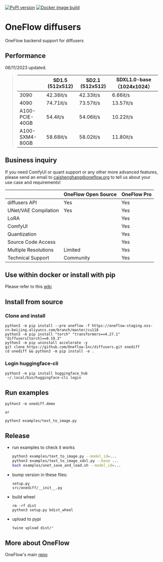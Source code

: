 [![PyPI version](https://badge.fury.io/py/onediff.svg)](https://badge.fury.io/py/onediff)
[![Docker image build](https://github.com/Oneflow-Inc/diffusers/actions/workflows/sd.yml/badge.svg)](https://github.com/Oneflow-Inc/diffusers/actions/workflows/sd.yml)

# OneFlow diffusers

OneFlow backend support for diffusers
## Performance
06/11/2023 updated.

> |                | SD1.5 (512x512) | SD2.1 (512x512) | SDXL1.0-base（1024x1024） |
> | -------------- | --------------- | --------------- | ------------------------- |
> | 3090           | 42.38it/s       | 42.33it/s       | 6.66it/s                  |
> | 4090           | 74.71it/s       | 73.57it/s       | 13.57it/s                 |
> | A100-PCIE-40GB | 54.4it/s        | 54.06it/s       | 10.22it/s                 |
> | A100-SXM4-80GB | 58.68it/s       | 58.02it/s       | 11.80it/s                 |


## Business inquiry

If you need ComfyUI or quant support or any other more advanced features, please send an email to caishenghang@oneflow.org to tell us about your use case and requirements!

|                      | OneFlow Open Source | OneFlow Pro |
| -------------------- | ------------------- | ----------- |
| diffusers API        | Yes                 | Yes         |
| UNet/VAE Compilation | Yes                 | Yes         |
| LoRA                 |                     | Yes         |
| ComfyUI              |                     | Yes         |
| Quantization         |                     | Yes         |
| Source Code Access   |                     | Yes         |
| Multiple Resolutions | Limited             | Yes         |
| Technical Support    | Community           | Yes         |

## Use within docker or install with pip

Please refer to this [wiki](https://github.com/Oneflow-Inc/diffusers/wiki/How-to-Run-OneFlow-Stable-Diffusion)

## Install from source

### Clone and install

```
python3 -m pip install --pre oneflow -f https://oneflow-staging.oss-cn-beijing.aliyuncs.com/branch/master/cu118
python3 -m pip install "torch" "transformers==4.27.1" "diffusers[torch]==0.19.3"
python3 -m pip uninstall accelerate -y
git clone https://github.com/Oneflow-Inc/diffusers.git onediff
cd onediff && python3 -m pip install -e .
```

### Login huggingface-cli

```
python3 -m pip install huggingface_hub
 ~/.local/bin/huggingface-cli login
```

## Run examples

```
python3 -m onediff.demo

or

python3 examples/text_to_image.py
```

## Release

- run examples to check it works

  ```bash
  python3 examples/text_to_image.py --model_id=...
  python3 examples/text_to_image_sdxl.py --base ...
  bash examples/unet_save_and_load.sh --model_id=...
  ```

- bump version in these files:

  ```
  setup.py
  src/onediff/__init__.py
  ```

- build wheel

  ```
  rm -rf dist
  python3 setup.py bdist_wheel
  ```

- upload to pypi

  ```bash
  twine upload dist/*
  ```

## More about OneFlow

OneFlow's main [repo](https://github.com/Oneflow-Inc/oneflow)
